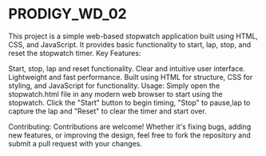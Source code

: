 # PRODIGY_WD_02
This project is a simple web-based stopwatch application built using HTML, CSS, and JavaScript. It provides basic functionality to start, lap,  stop, and reset the stopwatch timer. 
Key Features:

Start, stop, lap and reset functionality.
Clear and intuitive user interface.
Lightweight and fast performance.
Built using HTML for structure, CSS for styling, and JavaScript for functionality.
Usage:
Simply open the stopwatch.html file in any modern web browser to start using the stopwatch. Click the "Start" button to begin timing, "Stop" to pause,lap to capture the lap and "Reset" to clear the timer and start over.

Contributing:
Contributions are welcome! Whether it's fixing bugs, adding new features, or improving the design, feel free to fork the repository and submit a pull request with your changes.
